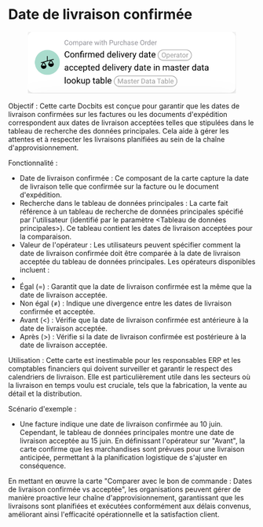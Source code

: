 # Date de livraison confirmée

<figure><img src="../../../.gitbook/assets/image.png" alt=""><figcaption></figcaption></figure>

Objectif : Cette carte Docbits est conçue pour garantir que les dates de livraison confirmées sur les factures ou les documents d'expédition correspondent aux dates de livraison acceptées telles que stipulées dans le tableau de recherche des données principales. Cela aide à gérer les attentes et à respecter les livraisons planifiées au sein de la chaîne d'approvisionnement.

Fonctionnalité :

* Date de livraison confirmée : Ce composant de la carte capture la date de livraison telle que confirmée sur la facture ou le document d'expédition.
* Recherche dans le tableau de données principales : La carte fait référence à un tableau de recherche de données principales spécifié par l'utilisateur (identifié par le paramètre \<Tableau de données principales>). Ce tableau contient les dates de livraison acceptées pour la comparaison.
* Valeur de l'opérateur : Les utilisateurs peuvent spécifier comment la date de livraison confirmée doit être comparée à la date de livraison acceptée du tableau de données principales. Les opérateurs disponibles incluent :
*
* Égal (=) : Garantit que la date de livraison confirmée est la même que la date de livraison acceptée.
* Non égal (≠) : Indique une divergence entre les dates de livraison confirmée et acceptée.
* Avant (<) : Vérifie que la date de livraison confirmée est antérieure à la date de livraison acceptée.
* Après (>) : Vérifie si la date de livraison confirmée est postérieure à la date de livraison acceptée.

Utilisation : Cette carte est inestimable pour les responsables ERP et les comptables financiers qui doivent surveiller et garantir le respect des calendriers de livraison. Elle est particulièrement utile dans les secteurs où la livraison en temps voulu est cruciale, tels que la fabrication, la vente au détail et la distribution.

Scénario d'exemple :

* Une facture indique une date de livraison confirmée au 10 juin. Cependant, le tableau de données principales montre une date de livraison acceptée au 15 juin. En définissant l'opérateur sur "Avant", la carte confirme que les marchandises sont prévues pour une livraison anticipée, permettant à la planification logistique de s'ajuster en conséquence.

En mettant en œuvre la carte "Comparer avec le bon de commande : Dates de livraison confirmée vs acceptée", les organisations peuvent gérer de manière proactive leur chaîne d'approvisionnement, garantissant que les livraisons sont planifiées et exécutées conformément aux délais convenus, améliorant ainsi l'efficacité opérationnelle et la satisfaction client.
